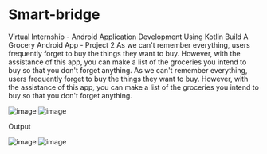 # Smart-bridge
Virtual Internship - Android Application Development Using Kotlin Build A Grocery Android App - Project 2 As we can't remember everything, users frequently forget to buy the things they want to buy. However, with the assistance of this app, you can make a list of the groceries you intend to buy so that you don't forget anything.
As we can't remember everything, users frequently forget to buy the things they want to buy. However, with the assistance of this app, you can make a list of the groceries you intend to buy so that you don't forget anything.

![image](https://user-images.githubusercontent.com/77378752/192944174-85e9cdcc-83d1-487e-8cac-5260b7c8c3b9.png)
![image](https://user-images.githubusercontent.com/77378752/192944194-62000aae-1165-4577-81a1-ba2ef142c5ff.png)

Output

![image](https://user-images.githubusercontent.com/77378752/192944265-d5792181-b987-4f0b-979a-064c999608dc.png)
![image](https://user-images.githubusercontent.com/77378752/192944282-bc0af4a6-efb7-4929-9117-3d4731e66f41.png)
